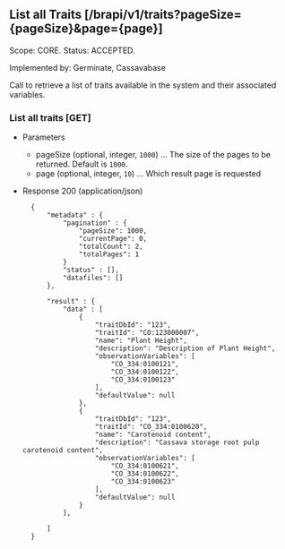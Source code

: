 ## List all Traits [/brapi/v1/traits?pageSize={pageSize}&page={page}]
Scope: CORE.
Status: ACCEPTED.

Implemented by: Germinate, Cassavabase

Call to retrieve a list of traits available in the system and their associated variables.

### List all traits [GET]
+ Parameters
   + pageSize (optional, integer, `1000`) ... The size of the pages to be returned. Default is `1000`.
   + page (optional, integer, `10`) ... Which result page is requested
+ Response 200 (application/json)
    
        {
            "metadata" : {
                "pagination" : {    
                    "pageSize": 1000, 
                    "currentPage": 0, 
                    "totalCount": 2, 
                    "totalPages": 1 
                }
                "status" : [],
                "datafiles": []
            },
        
            "result" : {
                "data" : [
                    {
                        "traitDbId": "123",
                        "traitId": "CO:123000007",
                        "name": "Plant Height",
                        "description": "Description of Plant Height",
                        "observationVariables": [
                            "CO_334:0100121", 
                            "CO_334:0100122", 
                            "CO_334:0100123" 
                        ],
                        "defaultValue": null
                    },
                    {
                        "traitDbId": "123",
                        "traitId": "CO_334:0100620",
                        "name": "Carotenoid content",
                        "description": "Cassava storage root pulp carotenoid content",
                        "observationVariables": [
                            "CO_334:0100621", 
                            "CO_334:0100622", 
                            "CO_334:0100623" 
                        ],
                        "defaultValue": null
                    }
                ],

            ]
        }

